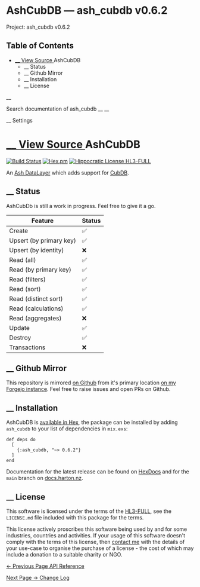 # AshCubDB — ash_cubdb v0.6.2

Project: ash_cubdb v0.6.2

## Table of Contents

- [ __ View Source ](external_link) AshCubDB
  - __ Status
  - __ Github Mirror
  - __ Installation
  - __ License

__

Search documentation of ash_cubdb __ __

__ Settings

#  [ __ View Source ](external_link) AshCubDB

[![Build Status](external_link)](https://drone.harton.dev/james/ash_cubdb) [![Hex.pm](external_link)](https://hex.pm/packages/ash_cubdb) [![Hippocratic License HL3-FULL](external_link)](https://firstdonoharm.dev/version/3/0/full.html)

An [Ash DataLayer](external_link) which adds support for [CubDB](external_link).

##  __ Status

AshCubDb is still a work in progress. Feel free to give it a go.

Feature| Status  
---|---  
Create| ✅  
Upsert (by primary key)| ✅  
Upsert (by identity)| ❌  
Read (all)| ✅  
Read (by primary key)| ✅  
Read (filters)| ✅  
Read (sort)| ✅  
Read (distinct sort)| ✅  
Read (calculations)| ✅  
Read (aggregates)| ❌  
Update| ✅  
Destroy| ✅  
Transactions| ❌  
  
##  __ Github Mirror

This repository is mirrored [on Github](external_link) from it's primary location [on my Forgejo instance](external_link). Feel free to raise issues and open PRs on Github.

##  __ Installation

AshCubDB is [available in Hex](external_link), the package can be installed by adding `ash_cubdb` to your list of dependencies in `mix.exs`:
    
    
    def deps do
      [
        {:ash_cubdb, "~> 0.6.2"}
      ]
    end

Documentation for the latest release can be found on [HexDocs](external_link) and for the `main` branch on [docs.harton.nz](external_link).

##  __ License

This software is licensed under the terms of the [HL3-FULL](external_link), see the `LICENSE.md` file included with this package for the terms.

This license actively proscribes this software being used by and for some industries, countries and activities. If your usage of this software doesn't comply with the terms of this license, then [contact me](external_link) with the details of your use-case to organise the purchase of a license - the cost of which may include a donation to a suitable charity or NGO.

[ ← Previous Page  API Reference  ](external_link)

[ Next Page →  Change Log  ](external_link)
